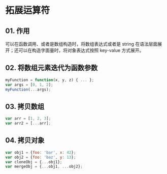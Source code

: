 # 拓展运算符

## 01. 作用
可以在函数调用、或者是数组构造时，将数组表达式或者是 string 在语法层面展开；还可以在构造字面量时，将对象表达式按照 key-value 方式展开。

## 02. 将数组元素迭代为函数参数

```js
myFunction = function(x, y, z) { ... };
var args = [0, 1, 2];
myFunction(...args);             
```

## 03. 拷贝数组

```js
var arr = [1, 2, 3];
var arr2 = [...arr];
```

## 04. 拷贝对象

```js
var obj1 = {foo: 'bar', x: 42};
var obj2 = {foo: 'baz', y: 13};
var cloneObj = {...obj1};
var mergeObj = {...obj1, ...obj2};
```

